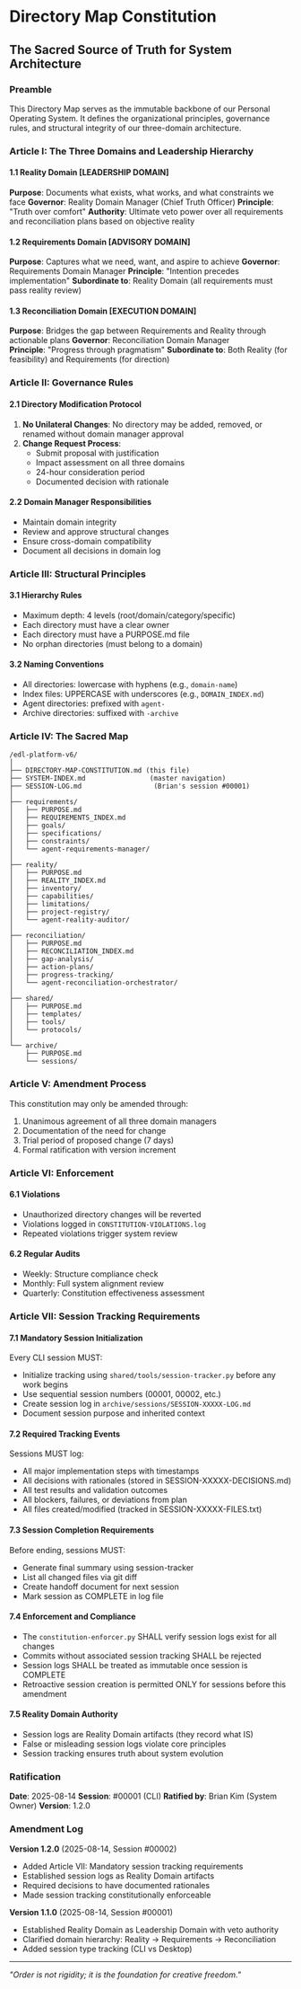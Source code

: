 # Directory Map Constitution
## The Sacred Source of Truth for System Architecture

### Preamble
This Directory Map serves as the immutable backbone of our Personal Operating System. It defines the organizational principles, governance rules, and structural integrity of our three-domain architecture.

### Article I: The Three Domains and Leadership Hierarchy

#### 1.1 Reality Domain [LEADERSHIP DOMAIN]
**Purpose**: Documents what exists, what works, and what constraints we face
**Governor**: Reality Domain Manager (Chief Truth Officer)
**Principle**: "Truth over comfort"
**Authority**: Ultimate veto power over all requirements and reconciliation plans based on objective reality

#### 1.2 Requirements Domain [ADVISORY DOMAIN]
**Purpose**: Captures what we need, want, and aspire to achieve
**Governor**: Requirements Domain Manager
**Principle**: "Intention precedes implementation"
**Subordinate to**: Reality Domain (all requirements must pass reality review)

#### 1.3 Reconciliation Domain [EXECUTION DOMAIN]
**Purpose**: Bridges the gap between Requirements and Reality through actionable plans
**Governor**: Reconciliation Domain Manager  
**Principle**: "Progress through pragmatism"
**Subordinate to**: Both Reality (for feasibility) and Requirements (for direction)

### Article II: Governance Rules

#### 2.1 Directory Modification Protocol
1. **No Unilateral Changes**: No directory may be added, removed, or renamed without domain manager approval
2. **Change Request Process**:
   - Submit proposal with justification
   - Impact assessment on all three domains
   - 24-hour consideration period
   - Documented decision with rationale

#### 2.2 Domain Manager Responsibilities
- Maintain domain integrity
- Review and approve structural changes
- Ensure cross-domain compatibility
- Document all decisions in domain log

### Article III: Structural Principles

#### 3.1 Hierarchy Rules
- Maximum depth: 4 levels (root/domain/category/specific)
- Each directory must have a clear owner
- Each directory must have a PURPOSE.md file
- No orphan directories (must belong to a domain)

#### 3.2 Naming Conventions
- All directories: lowercase with hyphens (e.g., `domain-name`)
- Index files: UPPERCASE with underscores (e.g., `DOMAIN_INDEX.md`)
- Agent directories: prefixed with `agent-` 
- Archive directories: suffixed with `-archive`

### Article IV: The Sacred Map

```
/edl-platform-v6/
│
├── DIRECTORY-MAP-CONSTITUTION.md (this file)
├── SYSTEM-INDEX.md                (master navigation)
├── SESSION-LOG.md                  (Brian's session #00001)
│
├── requirements/
│   ├── PURPOSE.md
│   ├── REQUIREMENTS_INDEX.md
│   ├── goals/
│   ├── specifications/
│   ├── constraints/
│   └── agent-requirements-manager/
│
├── reality/
│   ├── PURPOSE.md
│   ├── REALITY_INDEX.md
│   ├── inventory/
│   ├── capabilities/
│   ├── limitations/
│   ├── project-registry/
│   └── agent-reality-auditor/
│
├── reconciliation/
│   ├── PURPOSE.md
│   ├── RECONCILIATION_INDEX.md
│   ├── gap-analysis/
│   ├── action-plans/
│   ├── progress-tracking/
│   └── agent-reconciliation-orchestrator/
│
├── shared/
│   ├── PURPOSE.md
│   ├── templates/
│   ├── tools/
│   └── protocols/
│
└── archive/
    ├── PURPOSE.md
    └── sessions/
```

### Article V: Amendment Process

This constitution may only be amended through:
1. Unanimous agreement of all three domain managers
2. Documentation of the need for change
3. Trial period of proposed change (7 days)
4. Formal ratification with version increment

### Article VI: Enforcement

#### 6.1 Violations
- Unauthorized directory changes will be reverted
- Violations logged in `CONSTITUTION-VIOLATIONS.log`
- Repeated violations trigger system review

#### 6.2 Regular Audits
- Weekly: Structure compliance check
- Monthly: Full system alignment review
- Quarterly: Constitution effectiveness assessment

### Article VII: Session Tracking Requirements

#### 7.1 Mandatory Session Initialization
Every CLI session MUST:
- Initialize tracking using `shared/tools/session-tracker.py` before any work begins
- Use sequential session numbers (00001, 00002, etc.)
- Create session log in `archive/sessions/SESSION-XXXXX-LOG.md`
- Document session purpose and inherited context

#### 7.2 Required Tracking Events
Sessions MUST log:
- All major implementation steps with timestamps
- All decisions with rationales (stored in SESSION-XXXXX-DECISIONS.md)
- All test results and validation outcomes
- All blockers, failures, or deviations from plan
- All files created/modified (tracked in SESSION-XXXXX-FILES.txt)

#### 7.3 Session Completion Requirements
Before ending, sessions MUST:
- Generate final summary using session-tracker
- List all changed files via git diff
- Create handoff document for next session
- Mark session as COMPLETE in log file

#### 7.4 Enforcement and Compliance
- The `constitution-enforcer.py` SHALL verify session logs exist for all changes
- Commits without associated session tracking SHALL be rejected
- Session logs SHALL be treated as immutable once session is COMPLETE
- Retroactive session creation is permitted ONLY for sessions before this amendment

#### 7.5 Reality Domain Authority
- Session logs are Reality Domain artifacts (they record what IS)
- False or misleading session logs violate core principles
- Session tracking ensures truth about system evolution

### Ratification

**Date**: 2025-08-14
**Session**: #00001 (CLI)
**Ratified by**: Brian Kim (System Owner)
**Version**: 1.2.0

### Amendment Log

**Version 1.2.0** (2025-08-14, Session #00002)
- Added Article VII: Mandatory session tracking requirements
- Established session logs as Reality Domain artifacts
- Required decisions to have documented rationales
- Made session tracking constitutionally enforceable

**Version 1.1.0** (2025-08-14, Session #00001)
- Established Reality Domain as Leadership Domain with veto authority
- Clarified domain hierarchy: Reality → Requirements → Reconciliation
- Added session type tracking (CLI vs Desktop)

---

*"Order is not rigidity; it is the foundation for creative freedom."*